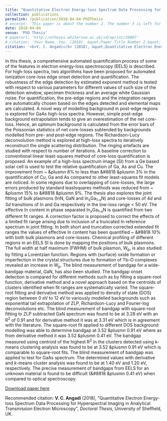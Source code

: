 ```yaml
---
title: "Quantitative Electron Energy-loss Spectrum Data Processing for Hyperspectral Imaging in Analytical Transmission Electron Microscopy"
collection: publications
permalink: /publication/2018-04-04-PhDThesis
# excerpt: 'This paper is about the number 2. The number 3 is left for future work.'
date: 2018-04-04
venue: 'PhD Thesis'
# paperurl: 'http://etheses.whiterose.ac.uk/id/eprint/20007'
# citation: 'Your Name, You. (2010). &quot;Paper Title Number 2.&quot; <i>Journal of Materials Research</i>. 1(2).'
citation: '<b>V. C. Angadi</b> (2018), &quot;Quantitative Electron Energy-loss Spectrum Data Processing for Hyperspectral Imaging in Analytical Transmission Electron Microscopy&quot;, <i>Doctoral Thesis</i>, University of Sheffield, UK.'
---
```

In this thesis, a comprehensive automated quantification process of some of the features in electron energy-loss spectroscopy (EELS) is described. For high-loss spectra, two  algorithms have been proposed for automated ionization core-loss edge onset detection and quantification. The robustness of the edge detection by estimated exponent method is tested with respect to various parameters for different values of such size of the detection window, specimen thickness and an average white Gaussian noise. For quantification, the pre-edge regions and the integration ranges are automatically chosen based on the edges detected and elemental maps are calculated. A novel way of modelling background in post-edge regions is explored for GaAs high-loss spectra. However, simple post-edge background extrapolation tends to give an overestimation of the net core-loss. Hence, an optimum background is calculated from the error bars of the Poissonian statistics of net core-losses subtended by backgrounds modelled from pre- and post-edge regions. The Richardson-Lucy deconvolution method is explored at high-loss spectra to iteratively reconstruct the single scattering distribution. The ringing artefacts are studied with respect to number of iterations. A baseline correction to conventional linear least-squares method of core-loss quantification is proposed. An example of a high-loss spectrum image (SI) from a Ge based solar cell is used to test the relative quantification of Ga, As and Cu. The improvement from ~ &plusmn 8% to less than &#8818 &plusmn 3% in the quantification of Cu, Ga and As compared to other least-squares fit models are noticed. In some regions due to overlapping of core-losses, the large errors produced by standard leastsquares methods was reduced from ~ &plusmn 15% to &#8818 &plusmn 9%. The thesis also explores the joint fitting of bulk plasmons (InN, GaN and In<sub>x</sub>Ga<sub>1-x</sub>N) and core-losses of 4<i>d</i> and 3<i>d</i> transitions of In and Ga respectively in the low-loss range < 50 eV. The effective In content in phase separated In<sub>x</sub>Ga<sub>1-x</sub>N is quantified from two different fit ranges. A correction factor is proposed to correct the effects of a limited fit range arising due to inclusion of a truncated In reference spectrum in joint fitting. In both short and truncation corrected extended fit ranges the values of effective In content has been quantified ~ &#8818 10% with both bulk plasmons and core-losses. Chemical profiling of different regions in an EELS SI is done by mapping the positions of bulk plasmons. The full width at half maximum (FWHM) of bulk plasmon, W<sub>p</sub>, is also studied by fitting a Lorentzian function. Regions with (surface) oxide formation or imperfection in the crystal structures due to formation of Tb–O complexes revealed an increase in W<sub>p</sub>. The blind measurement of bandgap for a wide-bandgap material, GaN, has also been studied. The bandgap onset detection is compared for different methods such as by fitting a square-root function, derivative method and a novel approach based on the centroids of clusters identified when fit ranges are systematically varied. The square-root fitting and derivative method was applied to density of state (DOS) region between 0 eV to 12 eV to variously modelled backgrounds such as exponential tail extrapolation of ZLP, Richardson-Lucy and Fourier-log deconvolutions etc. The blind measurement of bandgap with square-root fitting to ZLP subtracted GaN spectrum was found to be at 3.28 eV with an R<sup>2</sup> of 0.91 and for derivative method it was at 3.31 eV which is in agreement with the literature. The square-root fit applied to different DOS background modelling was able to determine bandgap at 3.52 &plusmn 0.91 eV where as from derivative method it was 3.52 &plusmn 0.41 eV. The bandgap measured using centroid of the highest R<sup>2</sup> in the clusters detected using k-means clustering analysis was found to be at 3.52 &plusmn 0.91 eV which is comparable to square-root fits. The blind measurement of bandgap was applied to test for GaAs spectrum. The determined values with derivative and <i>k</i>-means cluster analysis was found to be at 1.40 eV and 1.20 eV, respectively. The precise measurement of bandgaps from EELS for an unknown material is found to be difficult (&#8818 &plusmn 0.41 eV) when compared to optical spectroscopy.

[Download paper here](http://etheses.whiterose.ac.uk/id/eprint/20007)

Recommended citation: <b>V. C. Angadi</b> (2018), &quot;Quantitative Electron Energy-loss Spectrum Data Processing for Hyperspectral Imaging in Analytical Transmission Electron Microscopy&quot;, <i>Doctoral Thesis</i>, University of Sheffield, UK.
